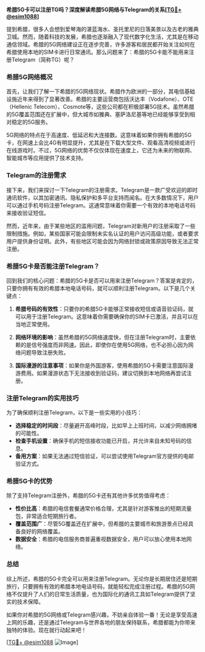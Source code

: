**希腊5G卡可以注册TG吗？深度解读希腊5G网络与Telegram的关系[[TG💪+ @esim1088](https://t.me/s/esim1088)]**

提到希腊，很多人会想到爱琴海的湛蓝海水、圣托里尼的日落美景以及古老的雅典卫城。然而，随着科技的发展，希腊也逐渐融入了现代数字化生活，尤其是在移动通信领域。希腊的5G网络建设正在逐步完善，许多游客和居民都开始关注如何在希腊使用本地的SIM卡进行日常通讯。那么问题来了：希腊的5G卡能不能用来注册Telegram（简称TG）呢？

### 希腊5G网络概况

首先，让我们了解一下希腊的5G网络现状。希腊作为欧洲的一部分，其电信基础设施近年来得到了显著改善。希腊的主要运营商包括沃达丰（Vodafone）、OTE（Hellenic Telecom）、Cosmote等，这些公司都在积极部署5G技术。虽然希腊的5G覆盖范围还在扩展中，但大城市如雅典、塞萨洛尼基等地已经能够享受到相对稳定的5G服务。

5G网络的特点在于高速度、低延迟和大连接数。这意味着如果你拥有希腊的5G卡，在网速上会比4G有明显提升，尤其是在下载大型文件、观看高清视频或进行在线游戏时。不过，5G网络的优势不仅仅体现在速度上，它还为未来的物联网、智能城市等应用提供了技术支持。

### Telegram的注册需求

接下来，我们来探讨一下Telegram的注册需求。Telegram是一款广受欢迎的即时通讯软件，以其加密通讯、隐私保护和多平台支持而闻名。在大多数情况下，用户可以通过手机号码注册Telegram。这通常意味着你需要一个有效的本地电话号码来接收验证短信。

然而，近年来，由于某些地区的滥用问题，Telegram对新用户的注册采取了一些限制措施。例如，某些国家可能会限制未实名认证的用户访问高级功能，或者要求用户提供身份证明。此外，有些地区可能会因为网络封锁或政策原因导致无法正常注册。

### 希腊5G卡是否能注册Telegram？

回到我们的核心问题：希腊的5G卡是否可以用来注册Telegram？答案是肯定的，只要你拥有有效的希腊本地电话号码，就可以顺利注册Telegram。以下是几个关键点：

1. **希腊号码的有效性**：只要你的希腊5G卡能够正常接收短信或语音验证码，就可以用于注册Telegram。这意味着你需要确保你的SIM卡已激活，并且可以在当地正常使用。

2. **网络环境的影响**：虽然希腊的5G网络速度快，但在注册Telegram时，主要依赖的是信号强度而非网速。因此，即使你在使用5G网络，也不必担心因为网络问题导致注册失败。

3. **国际漫游的注意事项**：如果你是外国游客，使用希腊的5G卡需要注意国际漫游费用。如果漫游状态下无法接收到验证码，建议切换到本地网络再尝试注册。

### 注册Telegram的实用技巧

为了确保顺利注册Telegram，以下是一些实用的小技巧：

- **选择稳定的时间段**：尽量避开高峰时段，比如早上上班时间，以减少网络拥堵的可能性。
- **检查手机设置**：确保手机的短信接收功能已开启，并允许来自未知号码的信息。
- **备用方案**：如果无法通过短信验证，可以尝试使用Telegram官方提供的电邮验证方式。

### 希腊5G卡的优势

除了支持Telegram注册外，希腊的5G卡还有其他许多优势值得考虑：

- **性价比高**：希腊的电信套餐通常价格合理，尤其是针对游客推出的短期流量包，非常适合短期旅行者。
- **覆盖范围广**：尽管5G覆盖还在扩展中，但希腊的主要城市和旅游景点已经具备良好的网络覆盖。
- **数据安全**：希腊的电信服务商普遍重视数据安全，用户可以放心使用本地网络。

### 总结

综上所述，希腊的5G卡完全可以用来注册Telegram。无论你是长期居住还是短期旅行，只要拥有有效的希腊本地电话号码，就能轻松完成注册过程。希腊的5G网络不仅提升了人们的日常生活质量，也为国际化的通讯工具如Telegram提供了坚实的技术保障。

如果你对希腊的5G网络或Telegram感兴趣，不妨亲自体验一番！无论是享受高速上网的乐趣，还是通过Telegram与世界各地的朋友保持联系，希腊都能为你带来独特的体验。现在就行动起来吧！

[[TG💪+ @esim1088](https://t.me/s/esim1088) ![Image](https://i.postimg.cc/4NQfJmqS/Snipaste-2025-05-13-00-14-12.png)]